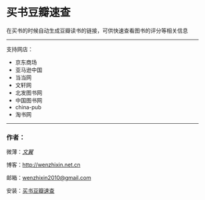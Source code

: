 # 买书豆瓣速查

在买书的时候自动生成豆瓣读书的链接，可供快速查看图书的评分等相关信息

___

支持网店：

* 京东商场
* 亚马逊中国
* 当当网
* 文轩网
* 北发图书网
* 中国图书网
* china-pub
* 淘书网

___

### 作者：

微薄：[_文翼_](http://www.weibo.com/u/2292826740)

博客：http://wenzhixin.net.cn

邮箱：wenzhixin2010@gmail.com

安装：[买书豆瓣速查](https://chrome.google.com/webstore/detail/%E4%B9%B0%E4%B9%A6%E8%B1%86%E7%93%A3%E9%80%9F%E6%9F%A5/epolamlfkepolmggcndpendancheikim)
